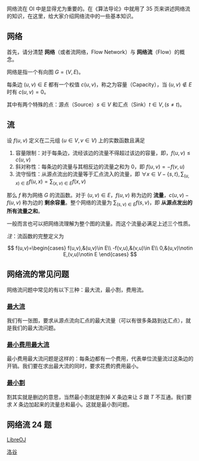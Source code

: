 网络流在 OI 中是显得尤为重要的。在《算法导论》中就用了 35 页来讲述网络流的知识，在这里，给大家介绍网络流中的一些基本知识。

## 网络

首先，请分清楚 **网络**（或者流网络，Flow Network）与 **网络流**（Flow）的概念。

网络是指一个有向图 $G=(V,E)$。

每条边 $(u,v)\in E$ 都有一个权值 $c(u,v)$，称之为容量（Capacity），当 $(u,v)\notin E$ 时有 $c(u,v)=0$。

其中有两个特殊的点：源点（Source）$s\in V$ 和汇点（Sink）$t\in V,(s\neq t)$。

## 流

设 $f(u,v)$ 定义在二元组 $(u\in V,v\in V)$ 上的实数函数且满足

1.  容量限制：对于每条边，流经该边的流量不得超过该边的容量，即，$f(u,v)\leq c(u,v)$
2.  斜对称性：每条边的流量与其相反边的流量之和为 0，即 $f(u,v)=-f(v,u)$
3.  流守恒性：从源点流出的流量等于汇点流入的流量，即 $\forall x\in V-\{s,t\},\sum_{(u,x)\in E}f(u,x)=\sum_{(x,v)\in E}f(x,v)$

那么 $f$ 称为网络 $G$ 的流函数。对于 $(u,v)\in E$，$f(u,v)$ 称为边的 **流量**，$c(u,v)-f(u,v)$ 称为边的 **剩余容量**。整个网络的流量为 $\sum_{(s,v)\in E}f(s,v)$，即 **从源点发出的所有流量之和**。

一般而言也可以把网络流理解为整个图的流量。而这个流量必满足上述三个性质。

*注*：流函数的完整定义为

$$
f(u,v)=\begin{cases}
f(u,v),&(u,v)\in E\\
-f(v,u),&(v,u)\in E\\
0,&(u,v)\notin E,(v,u)\notin E
\end{cases}
$$

## 网络流的常见问题

网络流问题中常见的有以下三种：最大流，最小割，费用流。

### [最大流](./flow/max-flow.md)

我们有一张图，要求从源点流向汇点的最大流量（可以有很多条路到达汇点），就是我们的最大流问题。

### [最小费用最大流](./flow/min-cost.md)

最小费用最大流问题是这样的：每条边都有一个费用，代表单位流量流过这条边的开销。我们要在求出最大流的同时，要求花费的费用最小。

### [最小割](./flow/min-cut.md)

割其实就是删边的意思，当然最小割就是割掉 $X$ 条边来让 $S$ 跟 $T$ 不互通。我们要求 $X$ 条边加起来的流量总和最小。这就是最小割问题。

## 网络流 24 题

[LibreOJ](https://loj.ac/problems/tag/30)

[洛谷](https://www.luogu.com.cn/problem/list?tag=332)

